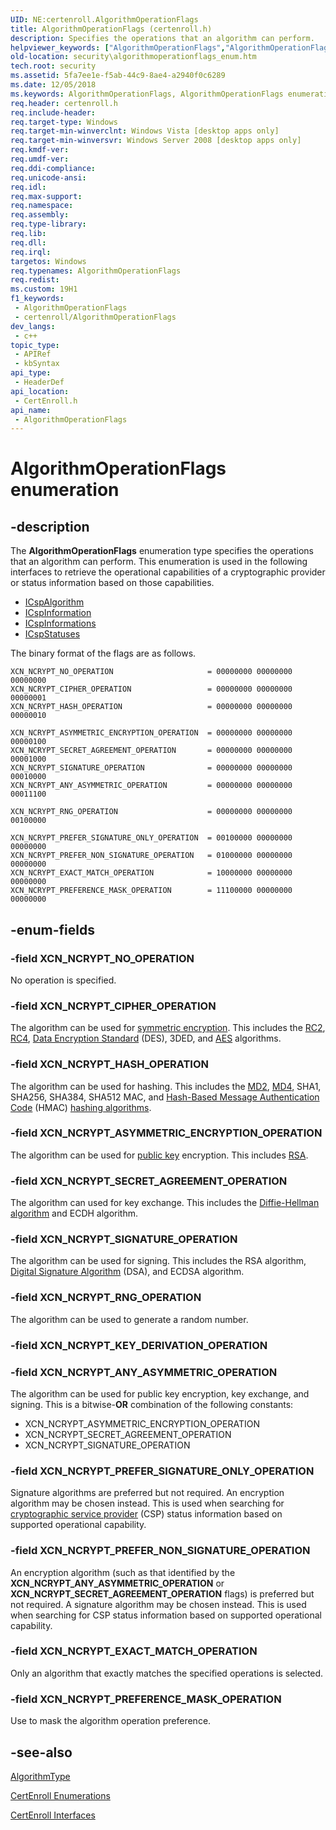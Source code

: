 ```yaml
---
UID: NE:certenroll.AlgorithmOperationFlags
title: AlgorithmOperationFlags (certenroll.h)
description: Specifies the operations that an algorithm can perform.
helpviewer_keywords: ["AlgorithmOperationFlags","AlgorithmOperationFlags enumeration [Security]","XCN_NCRYPT_ANY_ASYMMETRIC_OPERATION","XCN_NCRYPT_ASYMMETRIC_ENCRYPTION_OPERATION","XCN_NCRYPT_CIPHER_OPERATION","XCN_NCRYPT_EXACT_MATCH_OPERATION","XCN_NCRYPT_HASH_OPERATION","XCN_NCRYPT_NO_OPERATION","XCN_NCRYPT_PREFERENCE_MASK_OPERATION","XCN_NCRYPT_PREFER_NON_SIGNATURE_OPERATION","XCN_NCRYPT_PREFER_SIGNATURE_ONLY_OPERATION","XCN_NCRYPT_RNG_OPERATION","XCN_NCRYPT_SECRET_AGREEMENT_OPERATION","XCN_NCRYPT_SIGNATURE_OPERATION","certenroll/AlgorithmOperationFlags","certenroll/XCN_NCRYPT_ANY_ASYMMETRIC_OPERATION","certenroll/XCN_NCRYPT_ASYMMETRIC_ENCRYPTION_OPERATION","certenroll/XCN_NCRYPT_CIPHER_OPERATION","certenroll/XCN_NCRYPT_EXACT_MATCH_OPERATION","certenroll/XCN_NCRYPT_HASH_OPERATION","certenroll/XCN_NCRYPT_NO_OPERATION","certenroll/XCN_NCRYPT_PREFERENCE_MASK_OPERATION","certenroll/XCN_NCRYPT_PREFER_NON_SIGNATURE_OPERATION","certenroll/XCN_NCRYPT_PREFER_SIGNATURE_ONLY_OPERATION","certenroll/XCN_NCRYPT_RNG_OPERATION","certenroll/XCN_NCRYPT_SECRET_AGREEMENT_OPERATION","certenroll/XCN_NCRYPT_SIGNATURE_OPERATION","security.algorithmoperationflags_enum"]
old-location: security\algorithmoperationflags_enum.htm
tech.root: security
ms.assetid: 5fa7ee1e-f5ab-44c9-8ae4-a2940f0c6289
ms.date: 12/05/2018
ms.keywords: AlgorithmOperationFlags, AlgorithmOperationFlags enumeration [Security], XCN_NCRYPT_ANY_ASYMMETRIC_OPERATION, XCN_NCRYPT_ASYMMETRIC_ENCRYPTION_OPERATION, XCN_NCRYPT_CIPHER_OPERATION, XCN_NCRYPT_EXACT_MATCH_OPERATION, XCN_NCRYPT_HASH_OPERATION, XCN_NCRYPT_NO_OPERATION, XCN_NCRYPT_PREFERENCE_MASK_OPERATION, XCN_NCRYPT_PREFER_NON_SIGNATURE_OPERATION, XCN_NCRYPT_PREFER_SIGNATURE_ONLY_OPERATION, XCN_NCRYPT_RNG_OPERATION, XCN_NCRYPT_SECRET_AGREEMENT_OPERATION, XCN_NCRYPT_SIGNATURE_OPERATION, certenroll/AlgorithmOperationFlags, certenroll/XCN_NCRYPT_ANY_ASYMMETRIC_OPERATION, certenroll/XCN_NCRYPT_ASYMMETRIC_ENCRYPTION_OPERATION, certenroll/XCN_NCRYPT_CIPHER_OPERATION, certenroll/XCN_NCRYPT_EXACT_MATCH_OPERATION, certenroll/XCN_NCRYPT_HASH_OPERATION, certenroll/XCN_NCRYPT_NO_OPERATION, certenroll/XCN_NCRYPT_PREFERENCE_MASK_OPERATION, certenroll/XCN_NCRYPT_PREFER_NON_SIGNATURE_OPERATION, certenroll/XCN_NCRYPT_PREFER_SIGNATURE_ONLY_OPERATION, certenroll/XCN_NCRYPT_RNG_OPERATION, certenroll/XCN_NCRYPT_SECRET_AGREEMENT_OPERATION, certenroll/XCN_NCRYPT_SIGNATURE_OPERATION, security.algorithmoperationflags_enum
req.header: certenroll.h
req.include-header: 
req.target-type: Windows
req.target-min-winverclnt: Windows Vista [desktop apps only]
req.target-min-winversvr: Windows Server 2008 [desktop apps only]
req.kmdf-ver: 
req.umdf-ver: 
req.ddi-compliance: 
req.unicode-ansi: 
req.idl: 
req.max-support: 
req.namespace: 
req.assembly: 
req.type-library: 
req.lib: 
req.dll: 
req.irql: 
targetos: Windows
req.typenames: AlgorithmOperationFlags
req.redist: 
ms.custom: 19H1
f1_keywords:
 - AlgorithmOperationFlags
 - certenroll/AlgorithmOperationFlags
dev_langs:
 - c++
topic_type:
 - APIRef
 - kbSyntax
api_type:
 - HeaderDef
api_location:
 - CertEnroll.h
api_name:
 - AlgorithmOperationFlags
---
```


# AlgorithmOperationFlags enumeration


## -description

The <b>AlgorithmOperationFlags</b> enumeration type specifies the operations that an algorithm can perform. This enumeration is used in the following interfaces to retrieve the operational capabilities of a cryptographic provider or status information based on those capabilities.<ul>
<li>
<a href="/windows/desktop/api/certenroll/nn-certenroll-icspalgorithm">ICspAlgorithm</a>
</li>
<li>
<a href="/windows/desktop/api/certenroll/nn-certenroll-icspinformation">ICspInformation</a>
</li>
<li>
<a href="/windows/desktop/api/certenroll/nn-certenroll-icspinformations">ICspInformations</a>
</li>
<li>
<a href="/windows/desktop/api/certenroll/nn-certenroll-icspstatuses">ICspStatuses</a>
</li>
</ul>


The binary format of the flags are as follows.

``` syntax
XCN_NCRYPT_NO_OPERATION                     = 00000000 00000000 00000000
XCN_NCRYPT_CIPHER_OPERATION                 = 00000000 00000000 00000001
XCN_NCRYPT_HASH_OPERATION                   = 00000000 00000000 00000010

XCN_NCRYPT_ASYMMETRIC_ENCRYPTION_OPERATION  = 00000000 00000000 00000100
XCN_NCRYPT_SECRET_AGREEMENT_OPERATION       = 00000000 00000000 00001000
XCN_NCRYPT_SIGNATURE_OPERATION              = 00000000 00000000 00010000
XCN_NCRYPT_ANY_ASYMMETRIC_OPERATION         = 00000000 00000000 00011100

XCN_NCRYPT_RNG_OPERATION                    = 00000000 00000000 00100000

XCN_NCRYPT_PREFER_SIGNATURE_ONLY_OPERATION  = 00100000 00000000 00000000
XCN_NCRYPT_PREFER_NON_SIGNATURE_OPERATION   = 01000000 00000000 00000000
XCN_NCRYPT_EXACT_MATCH_OPERATION            = 10000000 00000000 00000000
XCN_NCRYPT_PREFERENCE_MASK_OPERATION        = 11100000 00000000 00000000

```


## -enum-fields

### -field XCN_NCRYPT_NO_OPERATION

No operation is specified.

### -field XCN_NCRYPT_CIPHER_OPERATION

The algorithm can be  used for <a href="/windows/desktop/SecGloss/s-gly">symmetric encryption</a>. This includes the <a href="/windows/desktop/SecGloss/r-gly">RC2</a>, <a href="/windows/desktop/SecGloss/r-gly">RC4</a>, <a href="/windows/desktop/SecGloss/d-gly">Data Encryption Standard</a> (DES), 3DED, and <a href="/windows/desktop/SecGloss/a-gly">AES</a> algorithms.

### -field XCN_NCRYPT_HASH_OPERATION

The algorithm can be used for hashing. This includes the <a href="/windows/desktop/SecGloss/m-gly">MD2</a>, <a href="/windows/desktop/SecGloss/m-gly">MD4</a>, SHA1, SHA256, SHA384, SHA512 MAC, and <a href="/windows/desktop/SecGloss/h-gly">Hash-Based Message Authentication Code</a> (HMAC) <a href="/windows/desktop/SecGloss/h-gly">hashing algorithms</a>.

### -field XCN_NCRYPT_ASYMMETRIC_ENCRYPTION_OPERATION

The algorithm can be used for <a href="/windows/desktop/SecGloss/p-gly">public key</a> encryption. This includes <a href="/windows/desktop/SecGloss/r-gly">RSA</a>.

### -field XCN_NCRYPT_SECRET_AGREEMENT_OPERATION

The algorithm can used for key exchange. This includes the <a href="/windows/desktop/SecGloss/d-gly">Diffie-Hellman algorithm</a> and ECDH algorithm.

### -field XCN_NCRYPT_SIGNATURE_OPERATION

The algorithm can be  used for signing. This includes the RSA algorithm, <a href="/windows/desktop/SecGloss/d-gly">Digital Signature Algorithm</a> (DSA), and ECDSA algorithm.

### -field XCN_NCRYPT_RNG_OPERATION

The algorithm can be used to generate a random number.

### -field XCN_NCRYPT_KEY_DERIVATION_OPERATION

### -field XCN_NCRYPT_ANY_ASYMMETRIC_OPERATION

The algorithm can be used for public key encryption, key exchange, and signing. This is a bitwise-<b>OR</b> combination of the following constants:

<ul>
<li>XCN_NCRYPT_ASYMMETRIC_ENCRYPTION_OPERATION</li>
<li>XCN_NCRYPT_SECRET_AGREEMENT_OPERATION</li>
<li>XCN_NCRYPT_SIGNATURE_OPERATION</li>
</ul>

### -field XCN_NCRYPT_PREFER_SIGNATURE_ONLY_OPERATION

Signature algorithms are preferred but not required. An encryption algorithm may be chosen instead. This is used when searching for <a href="/windows/desktop/SecGloss/c-gly">cryptographic service provider</a> (CSP) status information based on supported operational capability.

### -field XCN_NCRYPT_PREFER_NON_SIGNATURE_OPERATION

An encryption algorithm (such as that identified by the <b>XCN_NCRYPT_ANY_ASYMMETRIC_OPERATION</b> or <b>XCN_NCRYPT_SECRET_AGREEMENT_OPERATION</b> flags) is preferred but not required. A signature algorithm may be chosen instead. This is used when searching for CSP status information based on supported operational capability.

### -field XCN_NCRYPT_EXACT_MATCH_OPERATION

Only an algorithm that exactly matches the specified operations is selected.

### -field XCN_NCRYPT_PREFERENCE_MASK_OPERATION

Use to mask the algorithm operation preference.

## -see-also

<a href="/windows/desktop/api/certenroll/ne-certenroll-algorithmtype">AlgorithmType</a>



<a href="/windows/desktop/SecCertEnroll/certenroll-enumerations">CertEnroll Enumerations</a>



<a href="/windows/desktop/SecCertEnroll/certenroll-interfaces">CertEnroll Interfaces</a>
